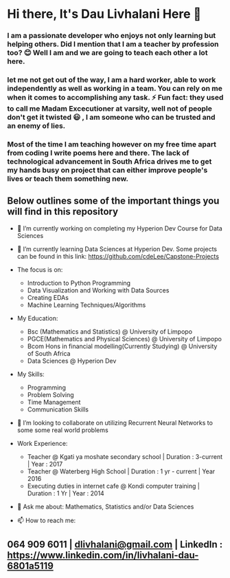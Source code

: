 # Hi there,  It's Dau Livhalani Here 👋


### I am a passionate developer who enjoys not only learning but helping others. Did I mention that I am a teacher by profession too? :blush: Well I am and we are going to teach each other a lot here.

### let me not get out of the way, I am a hard worker, able to work independently as well as working in a team. You can rely on me when it comes to accomplishing any task. ⚡ Fun fact: they used to call me Madam Excecutioner at varsity, well not of people don't get it twisted :smiley: , I am someone who can be trusted and an enemy of lies.

### Most of the time I am teaching however on my free time apart from coding I write poems here and there. The lack of technological advancement in South Africa drives me to get my hands busy on project that can either improve people's lives or teach them something new.

## Below outlines some  of the important things you will find in this repository


- 🔭 I’m currently working on completing my Hyperion Dev Course for Data Sciences

- 🌱 I’m currently learning Data Sciences at Hyperion Dev. Some projects can be found in this link: https://github.com/cdeLee/Capstone-Projects

- The focus is on:
  * Introduction to Python Programming
  * Data Visualization and Working with Data Sources
  * Creating EDAs
  * Machine Learning Techniques/Algorithms

- My Education:
  * Bsc (Mathematics and Statistics) @ University of Limpopo
  * PGCE(Mathematics and Physical Sciences) @ University of Limpopo
  * Bcom Hons in financial modelling(Currently Studying) @ University of South Africa 
  * Data Sciences @ Hyperion Dev
  
- My Skills:
  * Programming
  * Problem Solving
  * Time Management
  * Communication Skills
- 👯 I’m looking to collaborate on utilizing Recurrent Neural Networks to some some real world problems

- Work Experience:
  * Teacher @ Kgati ya moshate secondary school | Duration : 3-current | Year : 2017
  * Teacher @ Waterberg High School | Duration : 1 yr - current | Year 2016
  * Executing duties in internet cafe @ Kondi computer training | Duration : 1 Yr | Year : 2014 
- 💬 Ask me about: Mathematics, Statistics and/or Data Sciences

- 📫 How to reach me: 
## 064 909 6011 | dlivhalani@gmail.com | LinkedIn : https://www.linkedin.com/in/livhalani-dau-6801a5119

<!--  😄 Pronouns: ...
- ⚡ Fun fact: 
->
